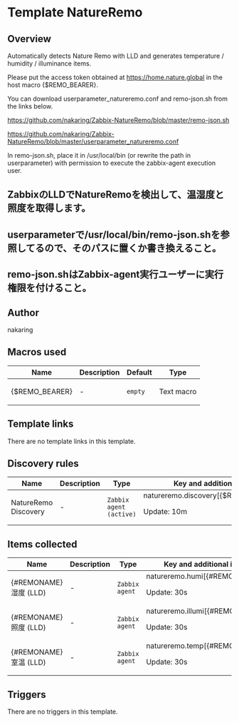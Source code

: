 # Template NatureRemo

## Overview

Automatically detects Nature Remo with LLD and generates temperature / humidity / illuminance items.


Please put the access token obtained at https://home.nature.global in the host macro {$REMO\_BEARER}.


You can download userparameter\_natureremo.conf and remo-json.sh from the links below.


<https://github.com/nakaring/Zabbix-NatureRemo/blob/master/remo-json.sh>


<https://github.com/nakaring/Zabbix-NatureRemo/blob/master/userparameter_natureremo.conf>


In remo-json.sh, place it in /usr/local/bin (or rewrite the path in userparameter) with permission to execute the zabbix-agent execution user.


 


ZabbixのLLDでNatureRemoを検出して、温湿度と照度を取得します。
----------------------------------------


userparameterで/usr/local/bin/remo-json.shを参照してるので、そのパスに置くか書き換えること。
------------------------------------------------------------------


remo-json.shはZabbix-agent実行ユーザーに実行権限を付けること。
-------------------------------------------



## Author

nakaring

## Macros used

|Name|Description|Default|Type|
|----|-----------|-------|----|
|{$REMO_BEARER}|<p>-</p>|`empty`|Text macro|
## Template links

There are no template links in this template.

## Discovery rules

|Name|Description|Type|Key and additional info|
|----|-----------|----|----|
|NatureRemo Discovery|<p>-</p>|`Zabbix agent (active)`|natureremo.discovery[{$REMO_BEARER}]<p>Update: 10m</p>|
## Items collected

|Name|Description|Type|Key and additional info|
|----|-----------|----|----|
|{#REMONAME} 湿度 (LLD)|<p>-</p>|`Zabbix agent`|natureremo.humi[{#REMONAME}]<p>Update: 30s</p>|
|{#REMONAME} 照度 (LLD)|<p>-</p>|`Zabbix agent`|natureremo.illumi[{#REMONAME}]<p>Update: 30s</p>|
|{#REMONAME} 室温 (LLD)|<p>-</p>|`Zabbix agent`|natureremo.temp[{#REMONAME}]<p>Update: 30s</p>|
## Triggers

There are no triggers in this template.

